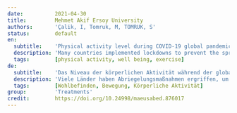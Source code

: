 ```yaml
---
date:          2021-04-30
title:         Mehmet Akif Ersoy University
authors:       'Çalik, I, Tomruk, M, TOMRUK, S'
status:        default
en:
  subtitle:    'Physical activity level during COVID-19 global pandemic and its relation to well-being'
  description: 'Many countries implemented lockdowns to prevent the spread of novel coronavirus disease 2019 (COVID-19). Turkey is one of these countries where people were obliged to experience altered daily routines in May 2020. We aimed to identify physical activity level and well-being of people during COVID-19 outbreak and investigate the relationship among them. An on-line questionnaire was used to obtain data regarding descriptive characteristics and exercise habits. Individuals volunteered to participate in the study filled the questionnaire published in an on-line survey platform (Google Forms) in May 2020. Physical activity level was questioned and well-being of the individuals was measured by WHO-5 Well Being Index. Spearman and Kendall analyses were used. The survey was completed by 378 adults. Approximately three quarters (75.1%) of participants self-reported that they did not do any vigorous physical activity and nearly half of them (48.1%) self-reported not to do any moderate physical activity. Well Being Score was positively correlated with vigorous physical activity (days per week). Our results showed that increased physical activity level is associated with improved well-being in adults. Effective strategies such as doing regular physical exercise should be used to decrease negative effects of pandemic on well-being and physical activity level.'
  tags:        [physical activity, well being, exercise]
de:
  subtitle:    'Das Niveau der körperlichen Aktivität während der globalen Pandemie COVID-19 und seine Beziehung zum Wohlbefinden'
  description: 'Viele Länder haben Abriegelungsmaßnahmen ergriffen, um die Ausbreitung der neuartigen Coronaviruserkrankung 2019 (COVID-19) zu verhindern. Die Türkei ist eines dieser Länder, in denen die Menschen im Mai 2020 gezwungen waren, einen veränderten Tagesablauf zu erleben. Unser Ziel war es, das Niveau der körperlichen Aktivität und das Wohlbefinden der Menschen während des COVID-19-Ausbruchs zu ermitteln und den Zusammenhang zwischen diesen beiden Faktoren zu untersuchen. Mit Hilfe eines Online-Fragebogens wurden Daten zu beschreibenden Merkmalen und Bewegungsgewohnheiten erhoben. Personen, die sich freiwillig für die Teilnahme an der Studie gemeldet hatten, füllten den Fragebogen aus, der im Mai 2020 auf einer Online-Umfrageplattform (Google Forms) veröffentlicht wurde. Der Grad der körperlichen Aktivität wurde abgefragt und das Wohlbefinden der Personen wurde mit dem WHO-5 Well Being Index gemessen. Es wurden Spearman- und Kendall-Analysen durchgeführt. Die Umfrage wurde von 378 Erwachsenen ausgefüllt. Ungefähr drei Viertel (75,1 %) der Teilnehmer gaben an, sich nicht intensiv körperlich zu betätigen, und fast die Hälfte (48,1 %) gab an, sich nicht moderat körperlich zu betätigen. Der Wohlbefindenswert korrelierte positiv mit intensiver körperlicher Aktivität (Tage pro Woche). Unsere Ergebnisse zeigen, dass ein höheres Maß an körperlicher Aktivität mit einem verbesserten Wohlbefinden bei Erwachsenen verbunden ist. Wirksame Strategien wie regelmäßige körperliche Betätigung sollten eingesetzt werden, um die negativen Auswirkungen der Pandemie auf das Wohlbefinden und den Grad der körperlichen Aktivität zu verringern.' 
  tags:        [Wohlbefinden, Bewegung, Körperliche Aktivität]
group:         'Treatments'
credit:        https://doi.org/10.24998/maeusabed.876017
---
```

